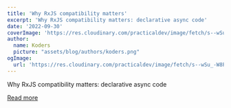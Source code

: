 ```yaml
---
title: 'Why RxJS compatibility matters'
excerpt: 'Why RxJS compatibility matters: declarative async code'
date: '2022-09-30'
coverImage: 'https://res.cloudinary.com/practicaldev/image/fetch/s--wSu_-W8P--/c_imagga_scale,f_auto,fl_progressive,h_420,q_auto,w_1000/https://dev-to-uploads.s3.amazonaws.com/uploads/articles/5sfonzxyf554re2hp2ak.png'
author:
  name: Koders
  picture: "assets/blog/authors/koders.png"
ogImage:
  url: 'https://res.cloudinary.com/practicaldev/image/fetch/s--wSu_-W8P--/c_imagga_scale,f_auto,fl_progressive,h_420,q_auto,w_1000/https://dev-to-uploads.s3.amazonaws.com/uploads/articles/5sfonzxyf554re2hp2ak.png'
---
```


Why RxJS compatibility matters: declarative async code

[Read more](https://dev.to/mfp22/why-rxjs-compatibility-matters-gl2)
